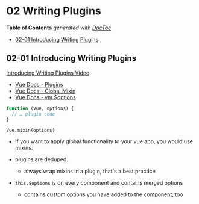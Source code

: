 # 02 Writing Plugins


<!-- START doctoc generated TOC please keep comment here to allow auto update -->
<!-- DON'T EDIT THIS SECTION, INSTEAD RE-RUN doctoc TO UPDATE -->
**Table of Contents**  *generated with [DocToc](https://github.com/thlorenz/doctoc)*

- [02-01 Introducing Writing Plugins](#02-01-introducing-writing-plugins)

<!-- END doctoc generated TOC please keep comment here to allow auto update -->

## 02-01 Introducing Writing Plugins
[Introducing Writing Plugins Video](https://frontendmasters.com/courses/advanced-vue/introducing-writing-plugins/)
* [Vue Docs - Plugins](https://vuejs.org/v2/guide/plugins.html)
* [Vue Docs - Global Mixin](https://vuejs.org/v2/guide/mixins.html#Global-Mixin)
* [Vue Docs - vm.$options](https://vuejs.org/v2/api/#vm-options)

```javascript
function (Vue, options) {
  // … plugin code
}
```

`Vue.mixin(options)`

* if you want to apply global functionality to your vue app, you 
  would use mixins.
* plugins are deduped. 
  * always wrap mixins in a plugin, that's a best practice

* `this.$options` is on every component and contains merged options
  * contains custom options you have added to the component, too